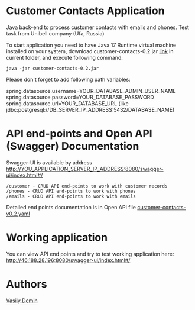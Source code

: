 # Customer Contacts Application

Java back-end to process customer contacts with emails and phones. Test task from Unibell company 
(Ufa, Russia)

To start application you need to have Java 17 Runtime virtual machine installed on your system, download 
customer-contacts-0.2.jar [link](https://github.com/CatOgre70/customer-contacts/blob/5550710efd6b2aea1f48880b7c40c20afb7ae46a/customer-contacts-0.2.jar) in current folder, and execute following command:

    java -jar customer-contacts-0.2.jar

Please don't forget to add following path variables:

spring.datasource.username=YOUR_DATABASE_ADMIN_USER_NAME  
spring.datasource.password=YOUR_DATABASE_PASSWORD  
spring.datasource.url=YOUR_DATABASE_URL (like jdbc:postgresql://DB_SERVER_IP_ADDRESS:5432/DATABASE_NAME)

# API end-points and Open API (Swagger) Documentation

Swagger-UI is available by address <http://YOU_APPLICATION_SERVER_IP_ADDRESS:8080/swagger-ui/index.html#/>

    /customer - CRUD API end-points to work with customer records
    /phones - CRUD API end-points to work with phones
    /emails - CRUD API end-points to work with emails

Detailed end points documentation is in Open API file [customer-contacts-v0.2.yaml](https://github.com/CatOgre70/customer-contacts/blob/master/customer-contacts-v0.2.yaml) 

# Working application

You can view API end points and try to test working application here:   
http://46.188.28.196:8080/swagger-ui/index.html#/

# Authors

[Vasily Demin](https://github.com/CatOgre70)